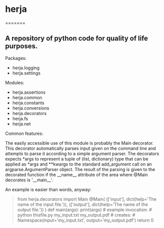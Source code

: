 # herja
=======

## A repository of python code for quality of life purposes.

Packages:
* herja.logging
* herja.settings

Modules:
* herja.assertions
* herja.common
* herja.constants
* herja.conversions
* herja.decorators
* herja.fs
* herja.net


Common features:

The easily accessible use of this module is probably the Main decorator. This decorator automatically parses input given
on the command line and attempts to parse it according to a simple argument parser. The decorators expects \*args to
represent a tuple of (list, dictionary) type that can be applied as \*args and \*\*kwargs to the standard add_argument
call on an argparse.ArgumentParser object. The result of the parsing is given to the decorated function if the
\_\_name\_\_ attribute of the area where \@Main decorates is '\_\_main\_\_'.

An example is easier than words, anyway:

<blockquote>
from herja.decorators import Main
@Main(
  (['input'], dict(help='The name of the input file.')),
  (['output'], dict(help='The name of the output file.'))
)
def main(args):
  print(args)
  # example invocation:
  #   python thisfile.py my_input.txt my_output.pdf
  # creates:
  #   Namespace(input='my_input.txt', output='my_output.pdf')
  return 0
</blockquote>
